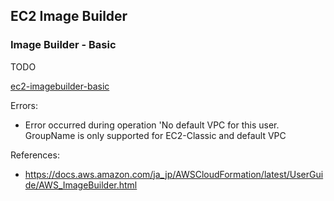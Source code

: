 ## EC2 Image Builder

### Image Builder - Basic

TODO

[ec2-imagebuilder-basic](ec2-imagebuilder-basic.yaml)


Errors:

- Error occurred during operation 'No default VPC for this user. GroupName is only supported for EC2-Classic and default VPC


References:

- https://docs.aws.amazon.com/ja_jp/AWSCloudFormation/latest/UserGuide/AWS_ImageBuilder.html


